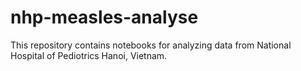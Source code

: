 # nhp-measles-analyse
This repository contains notebooks for analyzing data from National Hospital of Pediotrics Hanoi, Vietnam.

